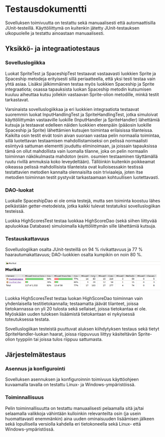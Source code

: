 # Testausdokumentti

Sovelluksen toimivuutta on testattu sekä manuaalisesti että automaattisilla JUnit-testeillä. Käyttöliittymä on kuitenkin jätetty JUnit-testauksen ulkopuolelle ja testattu ainoastaan manuaalisesti.

## Yksikkö- ja integraatiotestaus

### Sovelluslogiikka

Luokat SpriteTest ja SpaceshipTest testaavat vastaavasti luokkien Sprite ja Spaceship metodeja erityisesti sillä periaatteella, että yksi testi testaa vain yhtä asiaa. Lisäksi jälkimmäinen testaa myös luokkien Spaceship ja Sprite integraatiota; osassa tapauksista luokan Spaceship metodin kutsumisen kuuluu aiheuttaa kutsu jollekin vastaavan Sprite-olion metodille, minkä testit tarkastavat.

Varsinaista sovelluslogiikkaa ja eri luokkien integraatiota testaavat suoremmin luokat InputHandlingTest ja SpriteHandlingTest, jotka simuloivat käyttöliittymän vastaaville luokille (InputHandler ja SpriteHandler) lähettämiä kutsuja ja testaavat edelleen näiden luokkien eteenpäin (pääosin luokille Spaceship ja Sprite) lähettämien kutsujen toimintaa erilaisissa tilanteissa. Kaikilta osin testit eivät tosin aivan suoraan vastaa pelin normaalia toimintaa, sillä luotettavan testaamisen mahdollistamiseksi on pelissä normaalisti esiintyvä sattuman elementti jouduttu eliminoimaan, ja joissain tapauksissa tämä on ollut mahdollista vain luomalla tilanne, joka on pelin normaalin toiminnan näkökulmasta mahdoton (esim. osumien testaaminen täyttämällä ruutu rivillä ammuksia koko leveydeltään). Tällöinkin kuitenkin poikkeamat oikeassa pelissä mahdollisista tilanteista ovat kulloisessakin testissä testattavien metodien kannalta olennaisilta osin triviaaleja, joten itse metodien toiminnan testit pystyvät tarkastaamaan kohtuullisen luotettavasti.

### DAO-luokat

Luokalle SpaceshipDao ei ole omia testejä, mutta sen toiminta koostuu lähes pelkästään getter-metodeista, jotka kaikki tulevat testatuiksi sovelluslogiikan testeissä.

Luokka HighScoresTest testaa luokkaa HighScoreDao (sekä siihen liittyvää apuluokkaa Database) simuloimalla käyttöliittymän sille lähettämiä kutsuja.

### Testauskattavuus

Sovelluslogiikan osalta JUnit-testeillä on 94 % rivikattavuus ja 77 % haarautumakattavuus; DAO-luokkien osalta kumpikin on noin 80 %.

![testikattavuus](https://github.com/tkoukkar/ot-harjoitustyo/blob/master/dokumentaatio/testikattavuus.png)

Luokka HighScoresTest testaa luokan HighScoreDao toiminnan vain yhdenlaisella testitietokannalla; testaamatta jäävät tilanteet, joissa tietokannassa on yli 20 tulosta sekä sellaiset, joissa tietokantaa ei ole. Myöskään uuden tuloksen lisäämistä tietokantaan ei nykyisessä toteutuksessa testata.

Sovelluslogiikan testeistä puuttuvat aluksen kiihdytyksen testaus sekä tietyt SpriteHandler-luokan haarat, joissa riippuvuus liittyy käsiteltävän Sprite-olion tyyppiin tai joissa tulos riippuu sattumasta.

## Järjestelmätestaus

### Asennus ja konfigurointi

Sovelluksen asennuksen ja konfiguroinnin toimivuus käyttöohjeen kuvaamalla tavalla on testattu Linux- ja Windows-ympäristöissä.

### Toiminnallisuus

Pelin toiminnallisuutta on testattu manuaalisesti pelaamalla sitä ja/tai selaamalla valikkoja vähintään kulloinkin relevanteilta osin (ja usein huomattavasti enemmänkin) aina uuden ominaisuuden lisäämisen jälkeen sekä lopullisella versiolla kahdella eri tietokoneella sekä Linux- että Windows-ympäristössä.

